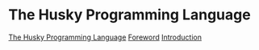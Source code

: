 # The Husky Programming Language

[The Husky Programming Language](title-page.md)
[Foreword](foreword.md)
[Introduction](ch00-00-introduction.md)